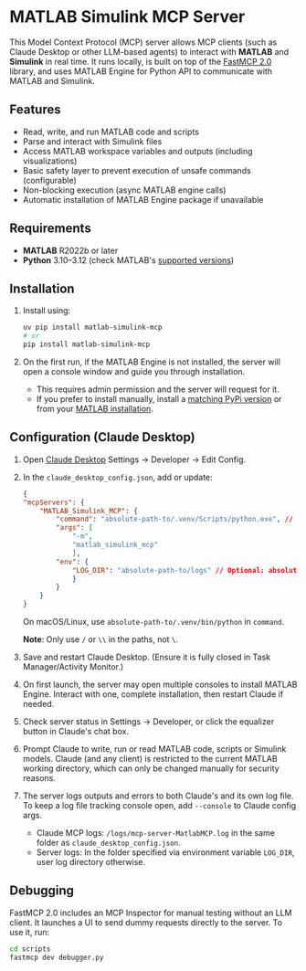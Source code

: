 # MATLAB Simulink MCP Server

This Model Context Protocol (MCP) server allows MCP clients (such as Claude Desktop or other LLM-based agents) to interact with **MATLAB** and **Simulink** in real time. It runs locally, is built on top of the [FastMCP 2.0](https://gofastmcp.com/getting-started/welcome) library, and uses MATLAB Engine for Python API to communicate with MATLAB and Simulink.

## Features

- Read, write, and run MATLAB code and scripts
- Parse and interact with Simulink files
- Access MATLAB workspace variables and outputs (including visualizations)
- Basic safety layer to prevent execution of unsafe commands (configurable)
- Non-blocking execution (async MATLAB engine calls)
- Automatic installation of MATLAB Engine package if unavailable

## Requirements

- **MATLAB** R2022b or later  
- **Python** 3.10–3.12 (check MATLAB's [supported versions](https://www.mathworks.com/support/requirements/python-compatibility.html))

## Installation

1. Install using:

    ```bash
    uv pip install matlab-simulink-mcp
    # or
    pip install matlab-simulink-mcp
    ```

2. On the first run, if the MATLAB Engine is not installed, the server will open a console window and guide you through installation.

    - This requires admin permission and the server will request for it.
    - If you prefer to install manually, install a [matching PyPi version](https://pypi.org/project/matlabengine/#history) or from your [MATLAB installation](https://www.mathworks.com/help/matlab/matlab_external/install-the-matlab-engine-for-python.html).

## Configuration (Claude Desktop)

1. Open [Claude Desktop](https://claude.ai/download) Settings → Developer → Edit Config.

2. In the `claude_desktop_config.json`, add or update:

    ```json
    {
    "mcpServers": {
        "MATLAB_Simulink_MCP": {
            "command": "absolute-path-to/.venv/Scripts/python.exe", // absolute path to your Python environment executable
            "args": [
                "-m", 
                "matlab_simulink_mcp"
                ],
            "env": {
                "LOG_DIR": "absolute-path-to/logs" // Optional: absolute path to a folder for logs.
                }
            }
        }
    }
    ```

    On macOS/Linux, use `absolute-path-to/.venv/bin/python` in `command`.

    **Note**: Only use `/` or `\\` in the paths, not `\`.

3. Save and restart Claude Desktop. (Ensure it is fully closed in Task Manager/Activity Monitor.)

4. On first launch, the server may open multiple consoles to install MATLAB Engine. Interact with one, complete installation, then restart Claude if needed.

5. Check server status in Settings → Developer, or click the equalizer button in Claude's chat box.

6. Prompt Claude to write, run or read MATLAB code, scripts or Simulink models. Claude (and any client) is restricted to the current MATLAB working directory, which can only be changed manually for security reasons.

7. The server logs outputs and errors to both Claude's and its own log file. To keep a log file tracking console open, add `--console` to Claude config args.

    - Claude MCP logs: `/logs/mcp-server-MatlabMCP.log` in the same folder as `claude_desktop_config.json`.
    - Server logs: In the folder specified via environment variable `LOG_DIR`, user log directory otherwise.

## Debugging

FastMCP 2.0 includes an MCP Inspector for manual testing without an LLM client. It launches a UI to send dummy requests directly to the server. To use it, run:

```bash
cd scripts
fastmcp dev debugger.py
```
